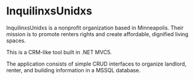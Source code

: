 # InquilinxsUnidxs

InquilinxsUnidxs is a nonprofit organization based in Minneapolis. Their mission is to promote renters rights and create affordable, dignified living spaces.

This is a CRM-like tool built in .NET MVC5.

The application consists of simple CRUD interfaces to organize landlord, renter, and building information in a MSSQL database.
